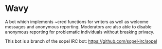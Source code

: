 # Wavy

A bot which implements ~cred functions for writers as well as welcome messages and anonymous reporting. Moderators are also able to disable anonymous reporting for problematic individuals without breaking privacy.

This bot is a branch of the sopel IRC bot: https://github.com/sopel-irc/sopel